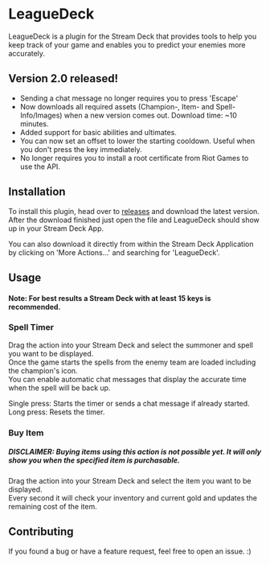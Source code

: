 
# LeagueDeck

LeagueDeck is a plugin for the Stream Deck that provides tools to help you keep track of your game and enables you to predict your enemies more accurately.

## Version 2.0 released!
- Sending a chat message no longer requires you to press 'Escape'
- Now downloads all required assets (Champion-, Item- and Spell- Info/Images) when a new version comes out. Download time: ~10 minutes.
- Added support for basic abilities and ultimates.
- You can now set an offset to lower the starting cooldown. Useful when you don't press the key immediately.
- No longer requires you to install a root certificate from Riot Games to use the API.

## Installation

To install this plugin, head over to [releases](https://github.com/TimeBlaster/LeagueDeck/releases) and download the latest version.\
After the download finished just open the file and LeagueDeck should show up in your Stream Deck App.

You can also download it directly from within the Stream Deck Application by clicking on 'More Actions...' and searching for 'LeagueDeck'.

## Usage

#### Note: For best results a Stream Deck with at least 15 keys is recommended.

### Spell Timer

Drag the action into your Stream Deck and select the summoner and spell you want to be displayed.\
Once the game starts the spells from the enemy team are loaded including the champion's icon.\
You can enable automatic chat messages that display the accurate time when the spell will be back up.

Single press: Starts the timer or sends a chat message if already started.\
Long press: Resets the timer.

### Buy Item

##### DISCLAIMER: Buying items using this action is not possible yet. It will only show you when the specified item is purchasable.

Drag the action into your Stream Deck and select the item you want to be displayed.\
Every second it will check your inventory and current gold and updates the remaining cost of the item.

## Contributing
If you found a bug or have a feature request, feel free to open an issue. :)

